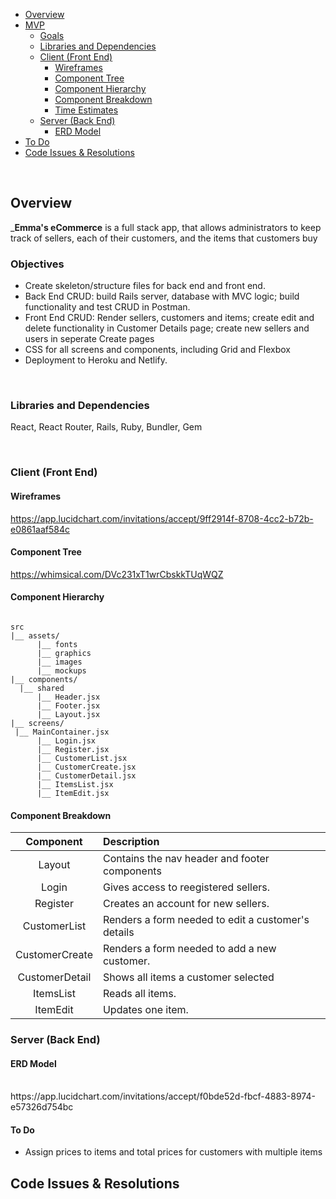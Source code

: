 

- [Overview](#overview)
- [MVP](#mvp)
  - [Goals](#goals)
  - [Libraries and Dependencies](#libraries-and-dependencies)
  - [Client (Front End)](#client-front-end)
    - [Wireframes](#wireframes)
    - [Component Tree](#component-tree)
    - [Component Hierarchy](#component-hierarchy)
    - [Component Breakdown](#component-breakdown)
    - [Time Estimates](#time-estimates)
  - [Server (Back End)](#server-back-end)
    - [ERD Model](#erd-model)
- [To Do](#to-do)
- [Code Issues & Resolutions](#code-issues--resolutions)

<br>

## Overview

_**Emma's eCommerce** is a full stack app, that allows administrators to keep track of sellers, each of their customers, and the items that customers buy


### Objectives

- Create skeleton/structure files for back end and front end.
- Back End CRUD: build Rails server, database with MVC logic; build functionality and test CRUD in Postman.
- Front End CRUD: Render sellers, customers and items; create edit and delete functionality in Customer Details page; create new sellers and users in seperate Create pages
- CSS for all screens and components, including Grid and Flexbox
- Deployment to Heroku and Netlify.
<br>

### Libraries and Dependencies
React, React Router, Rails, Ruby, Bundler, Gem

<br>

### Client (Front End)

#### Wireframes

https://app.lucidchart.com/invitations/accept/9ff2914f-8708-4cc2-b72b-e0861aaf584c

#### Component Tree

https://whimsical.com/DVc231xT1wrCbskkTUqWQZ
#### Component Hierarchy

 

``` structure

src
|__ assets/
      |__ fonts
      |__ graphics
      |__ images
      |__ mockups
|__ components/
  |__ shared
      |__ Header.jsx
      |__ Footer.jsx
      |__ Layout.jsx
|__ screens/
 |__ MainContainer.jsx
      |__ Login.jsx
      |__ Register.jsx
      |__ CustomerList.jsx
      |__ CustomerCreate.jsx
      |__ CustomerDetail.jsx
      |__ ItemsList.jsx
      |__ ItemEdit.jsx

```

#### Component Breakdown


|     Component      |  Description                                            |
|    :----------:    |  :----------------------------------------------------  |
|   Layout           |  Contains the nav header and footer components          |
|   Login            |  Gives access to reegistered sellers.                   |
|   Register         |  Creates an account for new sellers.                    |
|   CustomerList     |  Renders a form needed to edit a customer's details     |
|   CustomerCreate   |  Renders a form needed to add a new customer.           |
|   CustomerDetail   |  Shows all items a customer selected                    |
|   ItemsList        |  Reads all items.                                       |
|   ItemEdit         |  Updates one item.                                      |




### Server (Back End)

#### ERD Model


<br>
https://app.lucidchart.com/invitations/accept/f0bde52d-fbcf-4883-8974-e57326d754bc



#### To Do


- Assign prices to items and total prices for customers with multiple items



## Code Issues & Resolutions

